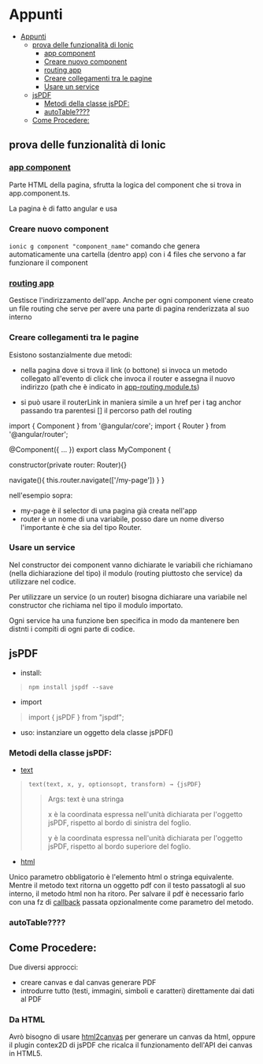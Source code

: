 # Appunti

- [Appunti](#appunti)
  - [prova delle funzionalità di Ionic](#prova-delle-funzionalità-di-ionic)
    - [app component](#app-component)
    - [Creare nuovo component](#creare-nuovo-component)
    - [routing app](#routing-app)
    - [Creare collegamenti tra le pagine](#creare-collegamenti-tra-le-pagine)
    - [Usare un service](#usare-un-service)
  - [jsPDF](#jspdf)
    - [Metodi della classe jsPDF:](#metodi-della-classe-jspdf)
    - [autoTable????](#autotable)
  - [Come Procedere:](#come-procedere)


## prova delle funzionalità di Ionic


### [app component](test-app/src/app/app.component.html)

Parte HTML della pagina, sfrutta la logica del component che si trova in app.component.ts.

La pagina è di fatto angular e usa 

### Creare nuovo component

`ionic g component "component_name"`
comando che genera automaticamente una cartella (dentro app) con i 4 files che servono a far funzionare il component


### [routing app](test-app/src/app/app-routing.module.ts)

Gestisce l'indirizzamento dell'app. Anche per ogni component viene creato un file routing che serve per avere una parte di pagina renderizzata al suo interno

### Creare collegamenti tra le pagine

Esistono sostanzialmente due metodi:
- nella pagina dove si trova il link (o bottone) si invoca un metodo collegato all'evento di click che invoca il router e assegna il nuovo indirizzo (path che è indicato in [app-routing.module.ts](./test-app/src/app/app-routing.module.ts))

- si può usare il routerLink in maniera simile a un href per i tag anchor passando tra parentesi [] il percorso path del routing

<xml>
import { Component } from '@angular/core';
import { Router } from '@angular/router';

@Component({
  ...
})
export class MyComponent {

  constructor(private router: Router){}

  navigate(){
    this.router.navigate(['/my-page'])
  }
}
</xml>

nell'esempio sopra:
- my-page è il selector di una pagina già creata nell'app
- router è un nome di una variabile, posso dare un nome diverso l'importante è che sia del tipo Router.

### Usare un service

Nel constructor dei component vanno dichiarate le variabili che richiamano (nella dichiarazione del tipo) il modulo (routing piuttosto che service) da utilizzare nel codice.

Per utilizzare un service (o un router) bisogna dichiarare una variabile nel constructor che richiama nel tipo il modulo importato.

Ogni service ha una funzione ben specifica in modo da mantenere ben distnti i compiti di ogni parte di codice.


## jsPDF 

- install:
>`npm install jspdf --save`

- import 
>import { jsPDF } from "jspdf";

- uso: instanziare un oggetto dela classe jsPDF()

### Metodi della classe jsPDF:
- [text](https://artskydj.github.io/jsPDF/docs/jsPDF.html#text) 
 >`text(text, x, y, optionsopt, transform) → {jsPDF}` 
 >>Args:
 >>text è una stringa
 >>
 >> x è la coordinata espressa nell'unità dichiarata per l'oggetto jsPDF, rispetto al bordo di sinistra del foglio.
 >>
 >> y è la coordinata espressa nell'unità dichiarata per l'oggetto jsPDF, rispetto al bordo superiore del foglio.

- [html](https://artskydj.github.io/jsPDF/docs/module-html.html#~html)

Unico parametro obbligatorio è l'elemento html o stringa equivalente.
Mentre il metodo text ritorna un oggetto pdf con il testo passatogli al suo interno, il metodo html non ha ritoro. 
Per salvare il pdf è necessario farlo con una fz di [callback](https://en.wikipedia.org/wiki/Callback_(computer_programming)#JavaScript) passata opzionalmente come parametro del metodo.


### autoTable????

## Come Procedere:

Due diversi approcci:
- creare canvas e dal canvas generare PDF
- introdurre tutto (testi, immagini, simboli e caratteri) direttamente dai dati al PDF

### Da HTML

Avrò bisogno di usare [html2canvas](https://html2canvas.hertzen.com/getting-started) per generare un canvas da html, oppure il plugin contex2D di jsPDF che ricalca il funzionamento dell'API dei canvas in HTML5.
